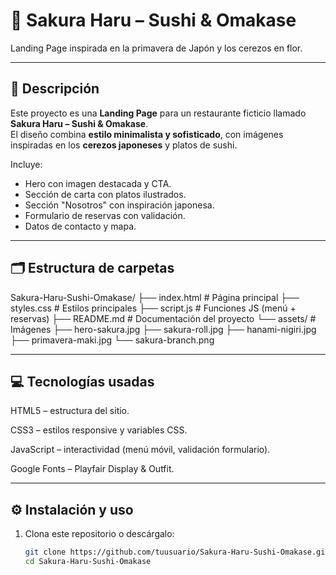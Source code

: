 # 🌸 Sakura Haru – Sushi & Omakase  
Landing Page inspirada en la primavera de Japón y los cerezos en flor.

---

## 📖 Descripción
Este proyecto es una **Landing Page** para un restaurante ficticio llamado **Sakura Haru – Sushi & Omakase**.  
El diseño combina **estilo minimalista y sofisticado**, con imágenes inspiradas en los **cerezos japoneses** y platos de sushi.

Incluye:  
- Hero con imagen destacada y CTA.  
- Sección de carta con platos ilustrados.  
- Sección "Nosotros" con inspiración japonesa.  
- Formulario de reservas con validación.  
- Datos de contacto y mapa. 

---

## 🗂️ Estructura de carpetas
Sakura-Haru-Sushi-Omakase/
├── index.html # Página principal
├── styles.css # Estilos principales
├── script.js # Funciones JS (menú + reservas)
├── README.md # Documentación del proyecto
└── assets/ # Imágenes
├── hero-sakura.jpg
├── sakura-roll.jpg
├── hanami-nigiri.jpg
├── primavera-maki.jpg
└── sakura-branch.png


---


## 💻 Tecnologías usadas

HTML5 – estructura del sitio.

CSS3 – estilos responsive y variables CSS.

JavaScript – interactividad (menú móvil, validación formulario).

Google Fonts – Playfair Display & Outfit.


---


## ⚙️ Instalación y uso
1. Clona este repositorio o descárgalo:
   ```bash
   git clone https://github.com/tuusuario/Sakura-Haru-Sushi-Omakase.git
   cd Sakura-Haru-Sushi-Omakase
   
